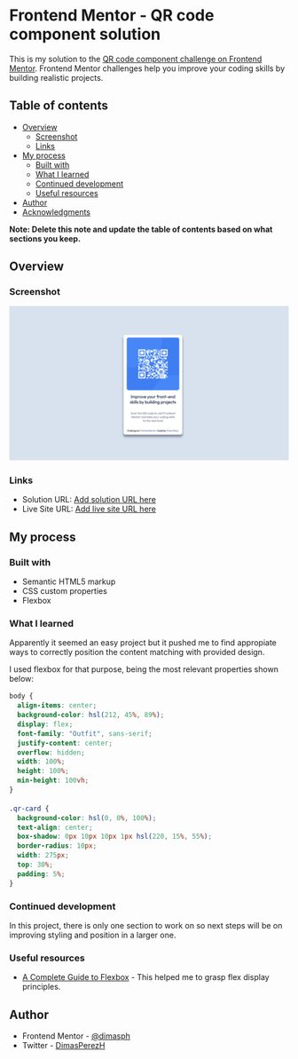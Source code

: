 # Frontend Mentor - QR code component solution

This is my solution to the [QR code component challenge on Frontend Mentor](https://www.frontendmentor.io/challenges/qr-code-component-iux_sIO_H). Frontend Mentor challenges help you improve your coding skills by building realistic projects.

## Table of contents

- [Overview](#overview)
  - [Screenshot](#screenshot)
  - [Links](#links)
- [My process](#my-process)
  - [Built with](#built-with)
  - [What I learned](#what-i-learned)
  - [Continued development](#continued-development)
  - [Useful resources](#useful-resources)
- [Author](#author)
- [Acknowledgments](#acknowledgments)

**Note: Delete this note and update the table of contents based on what sections you keep.**

## Overview

### Screenshot

![](./images/QR-Code_FE_Challenge.png)

### Links

- Solution URL: [Add solution URL here]()
- Live Site URL: [Add live site URL here]()

## My process

### Built with

- Semantic HTML5 markup
- CSS custom properties
- Flexbox

### What I learned

Apparently it seemed an easy project but it pushed me to find appropiate ways to correctly position the content matching with provided design.

I used flexbox for that purpose, being the most relevant properties shown below:

```css
body {
  align-items: center;
  background-color: hsl(212, 45%, 89%);
  display: flex;
  font-family: "Outfit", sans-serif;
  justify-content: center;
  overflow: hidden;
  width: 100%;
  height: 100%;
  min-height: 100vh;
}

.qr-card {
  background-color: hsl(0, 0%, 100%);
  text-align: center;
  box-shadow: 0px 10px 10px 1px hsl(220, 15%, 55%);
  border-radius: 10px;
  width: 275px;
  top: 30%;
  padding: 5%;
}
```

### Continued development

In this project, there is only one section to work on so next steps will be on improving styling and position in a larger one.

### Useful resources

- [A Complete Guide to Flexbox](https://css-tricks.com/snippets/css/a-guide-to-flexbox/) - This helped me to grasp flex display principles.

## Author

- Frontend Mentor - [@dimasph](https://www.frontendmentor.io/profile/dimasph)
- Twitter - [DimasPerezH](https://www.twitter.com/DimasPerezH)
